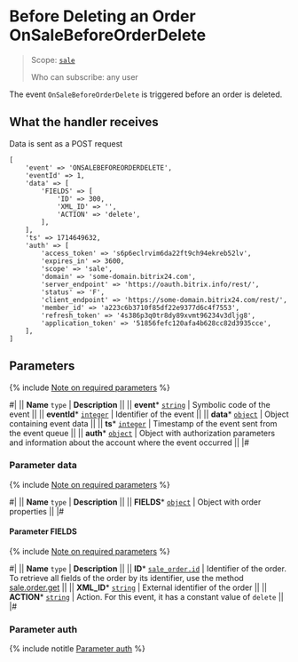 # Before Deleting an Order OnSaleBeforeOrderDelete

> Scope: [`sale`](../../scopes/permissions.md) 
>
> Who can subscribe: any user

The event `OnSaleBeforeOrderDelete` is triggered before an order is deleted.

## What the handler receives

Data is sent as a POST request

```
[
    'event' => 'ONSALEBEFOREORDERDELETE',
    'eventId' => 1,
    'data' => [
        'FIELDS' => [
            'ID' => 300,
            'XML_ID' => '',
            'ACTION' => 'delete',
        ],
    ],
    'ts' => 1714649632,
    'auth' => [
        'access_token' => 's6p6eclrvim6da22ft9ch94ekreb52lv',
        'expires_in' => 3600,
        'scope' => 'sale',
        'domain' => 'some-domain.bitrix24.com',
        'server_endpoint' => 'https://oauth.bitrix.info/rest/',
        'status' => 'F',
        'client_endpoint' => 'https://some-domain.bitrix24.com/rest/',
        'member_id' => 'a223c6b3710f85df22e9377d6c4f7553',
        'refresh_token' => '4s386p3q0tr8dy89xvmt96234v3dljg8',
        'application_token' => '51856fefc120afa4b628cc82d3935cce',
    ],
]
```

## Parameters

{% include [Note on required parameters](../../../_includes/required.md) %}

#|
|| **Name**
`type` | **Description** ||
|| **event***
[`string`](../../data-types.md) | Symbolic code of the event ||
|| **eventId***
[`integer`](../../data-types.md) | Identifier of the event ||
|| **data***
[`object`](../../data-types.md) | Object containing event data ||
|| **ts***
[`integer`](../../data-types.md) | Timestamp of the event sent from the event queue ||
|| **auth***
[`object`](../../data-types.md) | Object with authorization parameters and information about the account where the event occurred ||
|#

### Parameter data

{% include [Note on required parameters](../../../_includes/required.md) %}

#|
|| **Name**
`type` | **Description** ||
|| **FIELDS***
[`object`](../../data-types.md) | Object with order properties ||
|#

#### Parameter FIELDS

{% include [Note on required parameters](../../../_includes/required.md) %}

#|
|| **Name**
`type` | **Description** ||
|| **ID***
[`sale_order.id`](../data-types.md) | Identifier of the order. To retrieve all fields of the order by its identifier, use the method [sale.order.get](../order/sale-order-get.md) ||
|| **XML_ID***
[`string`](../data-types.md) | External identifier of the order ||
|| **ACTION***
[`string`](../../data-types.md) | Action. For this event, it has a constant value of `delete` ||
|#

### Parameter auth

{% include notitle [Parameter auth](../../../_includes/auth-params-in-events.md) %}
